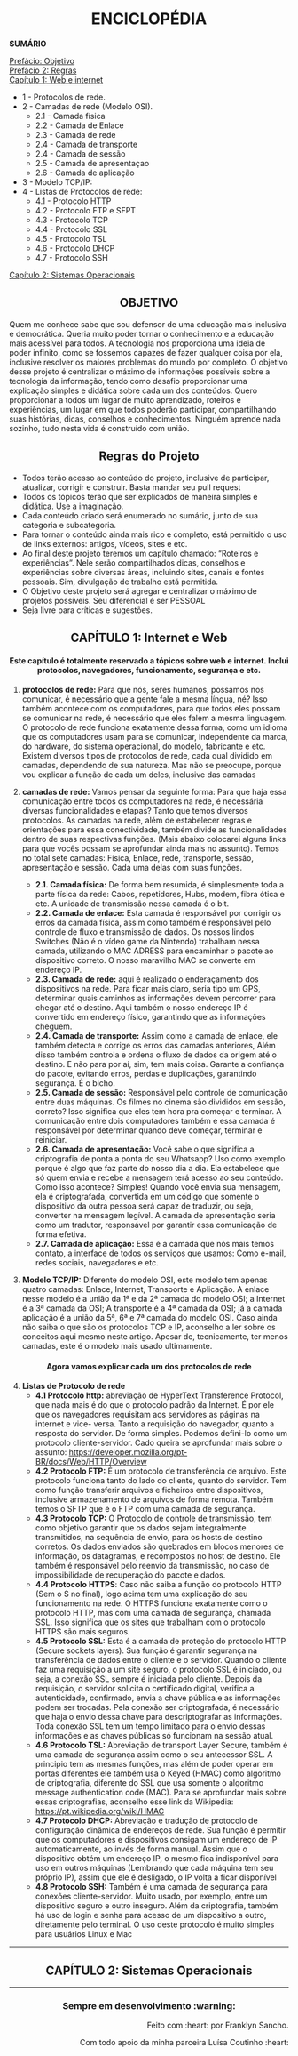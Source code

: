 <h1 align="center"> ENCICLOPÉDIA </h1>

<strong>SUMÁRIO</strong><br>

<a href=”#Objetivo”>Prefácio: Objetivo</a><br>
<a href=”#Regras”>Prefácio 2: Regras</a><br>
<a href=”#Web”>Capítulo 1: Web e internet</a>
* 1 - Protocolos de rede.
* 2 - Camadas de rede (Modelo OSI).
  * 2.1 - Camada física
  * 2.2 - Camada de Enlace
  * 2.3 - Camada de rede
  * 2.4 - Camada de transporte
  * 2.4 - Camada de sessão
  * 2.5 - Camada de apresentaçao
  * 2.6 - Camada de aplicação
* 3 - Modelo TCP/IP:
* 4 - Listas de Protocolos de rede:
  * 4.1 - Protocolo HTTP
  * 4.2 - Protocolo FTP e SFPT
  * 4.3 - Protocolo TCP
  * 4.4 - Protocolo SSL
  * 4.5 - Protocolo TSL
  * 4.6 - Protocolo DHCP
  * 4.7 - Protocolo SSH

<a href=”#Sistemas”>Capítulo 2: Sistemas Operacionais</a>
   
<h2 align="center" name="Objetivo">OBJETIVO</h2>
Quem me conhece sabe que sou defensor de uma educação mais inclusiva e democrática. Queria muito poder tornar o conhecimento e a educação mais acessível para todos. A tecnologia nos proporciona uma ideia de poder infinito, como se fossemos capazes de fazer qualquer coisa por ela, inclusive resolver os maiores problemas do mundo por completo. O objetivo desse projeto é centralizar o máximo de informações possíveis sobre a tecnologia da informação, tendo como desafio proporcionar uma explicação simples e didática sobre cada um dos conteúdos. Quero proporcionar a todos um lugar de muito aprendizado, roteiros e experiências, um lugar em que todos poderão participar, compartilhando suas histórias, dicas, conselhos e conhecimentos. Ninguém aprende nada sozinho, tudo nesta vida é construído com união. 

<h2 align="center" name="Regras"> Regras do Projeto</a>  </h2>

* Todos terão acesso ao conteúdo do projeto, inclusive de participar, atualizar, corrigir e construir. Basta mandar seu pull request
* Todos os tópicos terão que ser explicados de maneira simples e didática. Use a imaginação.
* Cada conteúdo criado será enumerado no sumário, junto de sua categoria e subcategoria. 
* Para tornar o conteúdo ainda mais rico e completo, está permitido o uso de links externos: artigos, vídeos, sites e etc. 
* Ao final deste projeto teremos um capítulo chamado: “Roteiros e experiências”. Nele serão compartilhados dicas, conselhos e experiências sobre diversas áreas, incluindo sites, canais e fontes pessoais. Sim, divulgação de trabalho está permitida. 
* O Objetivo deste projeto será agregar e centralizar o máximo de projetos possíveis. Seu diferencial é ser PESSOAL
* Seja livre para críticas e sugestões. 

<h2 align="center" Name="Web"> CAPÍTULO 1: Internet e Web </h2>

<h4 align="center"> Este capítulo é totalmente reservado a tópicos sobre web e internet. Inclui protocolos, navegadores, funcionamento, segurança e etc. </h4>

1. **protocolos de rede:** Para que nós, seres humanos, possamos nos comunicar, é necessário que a gente fale a mesma língua, né? Isso também acontece com os computadores, para que todos eles possam se comunicar na rede, é necessário que eles falem a mesma linguagem. O protocolo de rede funciona exatamente dessa forma, como um idioma que os computadores usam para se comunicar, independente da marca, do hardware, do sistema operacional, do modelo, fabricante e etc. Existem diversos tipos de protocolos de rede, cada qual dividido em camadas, dependendo de sua natureza. Mas não se preocupe, porque vou explicar a função de cada um deles, inclusive das camadas

2. **camadas de rede:** Vamos pensar da seguinte forma: Para que haja essa comunicação entre todos os computadores na rede, é necessária diversas funcionalidades e etapas? Tanto que temos diversos protocolos. As camadas na rede, além de estabelecer regras e orientações para essa conectividade, também divide as funcionalidades dentro de suas respectivas funções. (Mais abaixo colocarei alguns links para que vocês possam se aprofundar ainda mais no assunto). Temos no total sete camadas: Física, Enlace, rede, transporte, sessão, apresentação e sessão. Cada uma delas com suas funções.
    * **2.1. Camada física:** De forma bem resumida, é simplesmente toda a parte física da rede: Cabos, repetidores, Hubs, modem, fibra ótica e etc. A unidade de transmissão nessa camada é o bit.
    * **2.2. Camada de enlace:** Esta camada é responsável por corrigir os erros da camada física, assim como também é responsável pelo controle de fluxo e transmissão de dados. Os nossos lindos Switches (Não é o vídeo game da Nintendo) trabalham nessa camada, utilizando o MAC ADRESS para encaminhar o pacote ao dispositivo correto. O nosso maravilho MAC se converte em endereço IP.
    * **2.3. Camada de rede:** aqui é realizado o enderaçamento dos dispositivos na rede. Para ficar mais claro, seria tipo um GPS, determinar quais caminhos as informações devem percorrer para chegar até o destino. Aqui também o nosso endereço IP é convertido em endereço físico, garantindo que as informações cheguem. 
    * **2.4. Camada de transporte:** Assim como a camada de enlace, ele também detecta e corrige os erros das camadas anteriores, Além disso também controla e ordena o fluxo de dados da origem até o destino. E não para por aí, sim, tem mais coisa. Garante a confiança do pacote, evitando erros, perdas e duplicações, garantindo segurança. É o bicho. 
    * **2.5. Camada de sessão:** Responsável pelo controle de comunicação entre duas máquinas. Os filmes no cinema são divididos em sessão, correto? Isso significa que eles tem hora pra começar e terminar. A comunicação entre dois computadores também e essa camada é responsável por determinar quando deve começar, terminar e reiniciar.
    * **2.6. Camada de apresentação:** Você sabe o que significa a criptografia de ponta a ponta do seu Whatsapp? Uso como exemplo porque é algo que faz parte do nosso dia a dia. Ela estabelece que só quem envia e recebe a mensagem terá acesso ao seu conteúdo. Como isso acontece? Simples! Quando você envia sua mensagem, ela é criptografada, convertida em um código que somente o dispositivo da outra pessoa será capaz de traduzir, ou seja, converter na mensagem legível. A camada de apresentação seria como um tradutor, responsável por garantir essa comunicação de forma efetiva.
    * **2.7. Camada de aplicação:** Essa é a camada que nós mais temos contato, a interface de todos os serviços que usamos: Como e-mail, redes sociais, navegadores e etc. 
  
3. **Modelo TCP/IP:** Diferente do modelo OSI, este modelo tem apenas quatro camadas: Enlace, Internet, Transporte e Aplicação. A enlace nesse modelo é a união da 1ª e da 2ª camada do modelo OSI; a Internet é a 3ª camada da OSI; A transporte é a 4ª camada da OSI; já a camada aplicação é a união da 5ª, 6ª e 7ª camada do modelo OSI. Caso ainda não saiba o que são os protocolos TCP e IP, aconselho a ler sobre os conceitos aqui mesmo neste artigo. Apesar de, tecnicamente, ter menos camadas, este é o modelo mais usado ultimamente. 

<h4 align="center"> Agora vamos explicar cada um dos protocolos de rede </h4>

4. **Listas de Protocolo de rede**
   * **4.1 Protocolo http:** abreviação de HyperText Transference Protocol, que nada mais é do que o protocolo padrão da Internet. É por ele que os navegadores requisitam aos servidores as páginas na internet e vice- versa. Tanto a requisição do navegador, quanto a resposta do servidor. De forma simples. Podemos defini-lo como um protocolo cliente-servidor. Cado queira se aprofundar mais sobre o assunto: https://developer.mozilla.org/pt-BR/docs/Web/HTTP/Overview
   * **4.2 Protocolo FTP:** É um protocolo de transferência de arquivo. Este protocolo funciona tanto do lado do cliente, quanto do servidor. Tem como função transferir arquivos e ficheiros entre dispositivos, inclusive armazenamento de arquivos de forma remota. Também temos o SFTP que é o FTP com uma camada de segurança.
   * **4.3 Protocolo TCP:** O Protocolo de controle de transmissão, tem como objetivo garantir que os dados sejam integralmente transmitidos, na sequência de envio, para os hosts de destino corretos. Os dados enviados são quebrados em blocos menores de informação, os datagramas, e recompostos no host de destino. Ele também é responsável pelo reenvio da transmissão, no caso de impossibilidade de recuperação do pacote e dados.
   *  **4.4 Protocolo HTTPS**: Caso não saiba a função do protocolo HTTP (Sem o S no final), logo acima tem uma explicação do seu funcionamento na rede. O HTTPS funciona exatamente como o protocolo HTTP, mas com uma camada de segurança, chamada SSL. Isso significa que os sites que trabalham com o protocolo HTTPS são mais seguros. 
   * **4.5 Protocolo SSL:** Esta é a camada de proteção do protocolo HTTP (Secure sockets layers). Sua função é garantir segurança na transferência de dados entre o cliente e o servidor. Quando o cliente faz uma requisição a um site seguro, o protocolo SSL é iniciado, ou seja, a conexão SSL sempre é iniciada pelo cliente. Depois da requisição, o servidor solicita o certificado digital, verifica a autenticidade, confirmado, envia a chave pública e as informações podem ser trocadas. Pela conexão ser criptografada, é necessário que haja o envio dessa chave para descriptografar as informações. Toda conexão SSL tem um tempo limitado para o envio dessas informações e as chaves públicas só funcionam na sessão atual. 
   * **4.6 Protocolo TSL:** Abreviação de transport Layer Secure, também é uma camada de segurança assim como o seu antecessor SSL. A principio tem as mesmas funções, mas além de poder operar em portas diferentes ele também usa o Keyed (HMAC) como algoritmo de criptografia, diferente do SSL que usa somente o algoritmo message authentication code (MAC). Para se aprofundar mais sobre essas criptografias, aconselho esse link da Wikipedia: https://pt.wikipedia.org/wiki/HMAC
   * **4.7 Protocolo DHCP:** Abreviação e tradução de protocolo de configuração dinâmica de endereços de rede. Sua função é permitir que os computadores e dispositivos consigam um endereço de IP automaticamente, ao invés de forma manual. Assim que o dispositivo obtém um endereço IP, o mesmo fica indisponível para uso em outros máquinas (Lembrando que cada máquina tem seu próprio IP), assim que ele é desligado, o IP volta a ficar disponível 
   * **4.8 Protocolo SSH:** Também é uma camada de segurança para conexões cliente-servidor. Muito usado, por exemplo, entre um dispositivo seguro e outro inseguro. Além da criptografia, também há uso de login e senha para acesso de um dispositivo a outro, diretamente pelo terminal. O uso deste protocolo é muito simples para usuários Linux e Mac 
   
***
   
<h2 align="center" Name="Sistemas"> CAPÍTULO 2: Sistemas Operacionais </h2>


   
***

<h3 align="center"> Sempre em desenvolvimento :warning:</h3>
<p align="right"> Feito com :heart: por Franklyn Sancho. </p>
<p align="right"> Com todo apoio da minha parceira Luísa Coutinho :heart: </p>

